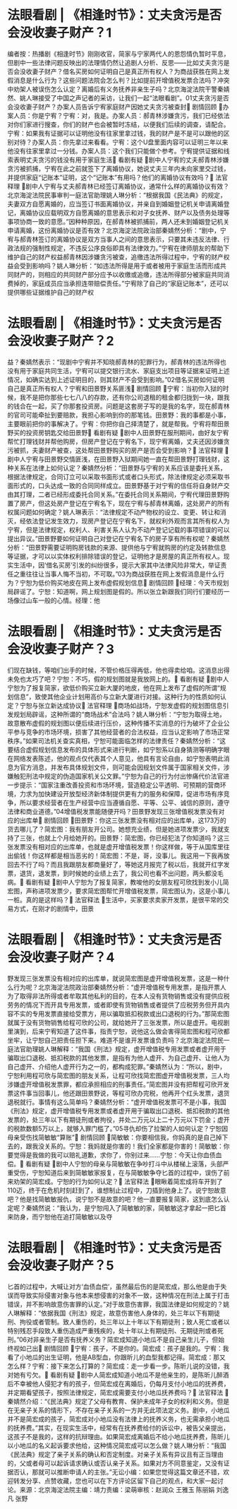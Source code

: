 # 法眼看剧 | 《相逢时节》：丈夫贪污是否会没收妻子财产？1

编者按：热播剧《相逢时节》刚刚收官，简家与宁家两代人的恩怨情仇暂时平息，但剧中一些法律问题反映出的法理情仍然让追剧人分析、反思——比如丈夫贪污是否会没收妻子财产？借名买房如何证明自己是真正所有权人？为商战获胜在网上发假消息是什么行为？这些问题法院会怎么判？比如提前开增值税发票合法吗？冲突中劝架人被误伤怎么认定？离婚后有义务抚养非亲生子吗？北京海淀法院干警秦婧然、姚人琳接受了中国之声记者的采访，让我们一起“法眼看剧”。01丈夫贪污是否会没收妻子财产？办案人员告诉宁宥家庭财产因她丈夫贪污被查封🔹 剧情回顾 🔹办案人员：你是宁宥？宁宥：对，我是。办案人员：郝青林涉嫌贪污，我们已经依法对你们家进行搜查，你们的财产也会被暂时冻结，以便我们后续的调查，请配合。宁宥：如果我有证据可以证明他没有往家里拿过钱，我的财产是不是可以跟他的区别对待？办案人员：你先拿过来看看。宁宥：这个U盘里面内容可以证明三年以来他没有往家里拿过一分钱。办案人员：这个我们只能做个参考。宁宥提供证据和线索表明丈夫贪污的钱没有用于家庭生活🔹 看剧有疑 🔹剧中人宁宥的丈夫郝青林涉嫌贪污被抓捕，宁宥在此之前就签下了离婚协议，她说丈夫三年内未向家里交过钱，并提供家庭“记账本”证明，这个“记账本”有用吗？他们的离婚协议有效吗？🔹 法官释理 🔹剧中人宁宥与丈夫郝青林已经签订离婚协议，通常什么样的离婚协议有效？北京海淀法院民事审判一庭法官助理姚人琳分析：“根据我国《民法典》的规定，夫妻双方自愿离婚的，应当签订书面离婚协议，并亲自到婚姻登记机关申请离婚登记，离婚协议应载明双方自愿离婚的意思表示和对子女抚养、财产以及债务处理等事项协商一致的意愿。”因种种原因，在郝青林被抓捕前，两人还未到婚姻登记机关申请离婚，这份离婚协议是否有效？北京海淀法院政治部秦婧然分析：“剧中，宁宥与郝青林签订的离婚协议是双方当事人之间的意思表示，只要其未违反法律、行政法规的强制性规定，不违反公序良俗即具有法律效力。”宁宥在律师朋友的帮助下维护自己的财产权益郝青林因涉嫌贪污被查，追缴违法所得过程中，宁宥的财产权益会受到影响吗？姚人琳分析：“如违法所得是用于或者被用于家庭生活而形成共同财产的，则相应的共同财产部分应予以收缴或追缴，违法所得部分被家庭共同消费掉的，家庭成员应当承担连带赔偿责任。”宁宥除了自己的“家庭记账本”，还可以提供哪些证据维护自己的财产权

# 法眼看剧 | 《相逢时节》：丈夫贪污是否会没收妻子财产？2

益？秦婧然表示：“现剧中宁宥并不知晓郝青林的犯罪行为，郝青林的违法所得也没有用于家庭共同生活，宁宥可以提交银行流水、家庭支出项目等证据来证明上述情况，如确实达到上述证明目的，则其财产不会受到影响。”02借名买房如何证明自己是真正所有权人？宁宥和田景野关系匪浅🔹 剧情回顾 🔹宁宥：当初你入狱的时候，我不是把你那些七七八八的存款，还有你公司退租的租金都归拢到一块，跟我的钱合在一起，买了你那套投资房。问题是这套房子写的是我的名字，现在郝青林的官司可能牵扯到要赔款，我担心影响到你的那笔钱。田景野：我的事都是小事，主要眼前把你的事解决了。宁宥：你把你自己择清楚了，就是帮我。宁宥将帮田景野买的投资房钥匙交给田景野🔹 看剧有疑 🔹剧中人田景野在服刑期间，由好友宁宥帮忙打理钱财并帮他购房，但房产登记在宁宥名下，现宁宥离婚，丈夫还因涉嫌贪污被抓，夫妻财产被查，这处帮田景野购买的房产是否会受到影响？🔹 法官释理 🔹剧中人宁宥与田景野交情匪浅，在田景野入狱期间她一直在帮田景野打理钱财，这种关系在法律上如何认定？秦婧然分析：“田景野与宁宥的关系应该是委托关系，根据法律规定，合同订立可以采取书面形式或者口头形式，除法律规定必须采取书面形式的，口头达成一致的合同同样成立。田景野基于对宁宥的信任将自身财产交由其打理，二者已经形成委托合同关系。”在委托合同关系期间，宁宥代理田景野购置了房产，但这处房产登记在宁宥名下，现在宁宥与郝青林离婚，这处房产的所有权属问题如何确定？姚人琳表示：“法律规定不动产物权的设立、变更、转让和消灭，经依法登记发生效力，现房产登记在宁宥名下，就权利外观而言其所有权人为宁宥，但是法律规定，权利人、利害关系人认为不动产登记记载的事项错误的可以提出异议。”田景野要如何证明自己对登记在宁宥名下的房子享有所有权呢？秦婧然分析：“田景野需要证明购房钱款的来源、提供他与宁宥就购房的约定及转款信息等证据，才可以以实体权利排除错误的登记，证明他才是房屋的真正所有权人。现实生活中，因‘借名买房’引发的纠纷很多，提示大家其中法律风险非常大，举证责任之重往往让当事人悔不当初，不可取。”03为商战获胜在网上发假消息是什么行为？宁恕为低价购买地皮在网上发布虚假规划信息🔹 剧情回顾 🔹经理：今天市规划局辟谣了。宁恕：知道啊，网上规划图是假的。所以张立新跟我们同行们要经历一场像过山车一般的心情。经理：他

# 法眼看剧 | 《相逢时节》：丈夫贪污是否会没收妻子财产？3

们现在缺钱，等咱们出手的时候，不管价格压得再低，他也得卖给咱。这消息出得未免也太巧了吧？宁恕：不巧，假的规划图就是我放网上的。🔹 看剧有疑 🔹剧中人宁恕为了报复简家，欲低价购买立新大厦的地皮，他在网上发布了虚假的所谓“规划信息”，致使其他企业计划用高价与立新大厦进行对接。这种行为的性质如何认定？宁恕与张立新达成协议🔹 法官释理 🔹商场如战场，宁恕发虚假的规划图信息引发规划局辟谣，这种所谓的“商场战术”合法吗？姚人琳分析：“宁恕为取得土地，故意散布虚假的规划图以便后续进行压价，这种传播不实消息的行为破坏了企业公平参与竞争的市场环境，损害了其他经营者的合法权益，应当认定影响了市场正常秩序。”如果司法机关查实真相，宁恕可能面临怎样的法律责任？秦婧然分析：“这要结合虚假规划信息发布的具体形式来进行判断，如宁恕系以自身猜测等明确字眼在网络发表陈述，他的观点仅代表其个人意见，他具有言论自由，如宁恕表明此消息为官方消息，并发布具体规划文件，则可能会因规划文件属于国家相关文件，涉嫌触犯刑法中规定的伪造国家机关公文罪。”宁恕为自己的行为付出惨痛代价法官进一步提示：“国家注重改善投资和市场环境，营造稳定公平透明、可预期的营商环境，力求为加快建设开放型经济新体制提供更有力的服务和保障，促进市场有序竞争，所以要求经营者在生产经营中应当遵循自愿、平等、公平、诚信的原则，遵守法律和商业道德。”04增值税发票能随便开吗？田景野发现三张增值税发票没有对应的出库单🔹 剧情回顾 🔹田景野：你这三张发票没有相对应的出库单，这173万的货去哪儿了？简宏图：我有朋友开公司。她想充业绩，但是她进项发票少，我就支持了三张，也就上个月给她开的。田景野：简宏图，你已经犯法了你知道吗？这三张发票没有相对应的出库单，也就是虚开增值税发票！你这样做，等于从国库里往出偷钱！你这样都是相当恶劣的！简宏图：不是，哥，没事儿。我这用一下我再放回去不行了吗？而且我跟朋友都商量好了，等她这月报完了税以后，我就开红字发票，退货，退发票，到时候她的业绩上去了，我公司也看不出问题，两头都没毛病。🔹 看剧有疑 🔹剧中人宁恕为了报复简家，教唆他的女朋友程可欣找到发小儿简宏图，声称进项发票少，要求简宏图帮忙开增值税发票，简宏图认为，这是小事儿一桩。真的是这样吗？🔹 法官释法 🔹生活中，买家要求卖家开发票，是很平常的交易方式，在刚才的剧情中，田景

# 法眼看剧 | 《相逢时节》：丈夫贪污是否会没收妻子财产？4

野发现三张发票没有相对应的出库单，就说简宏图是虚开增值税发票，这是一种什么行为呢？北京海淀法院政治部秦婧然分析：“虚开增值税专用发票，是指开票人为了取得非法所得或者牟取其他私利的目的，在本人没有货物销售或没有提供应税劳务的情况下而开具专用发票，或者即使有货物销售或者提供了应税劳务但开具内容不实的专用发票直接给受票方，用以骗取抵扣税款或出口退税的行为。”那简宏图就属于没有货物销售给程可欣的公司，就给她开了三张发票，所以是虚开。电视剧里演到，后来宁宥知道了这件事，指责宁恕，说他这么做会害得简宏图和程可欣都坐牢，让宁恕自己把责任担下来。难道不是谁开发票谁负责吗？北京海淀法院民一庭法官助理姚人琳解释：“我国《刑法》规定，虚开增值税专用发票或者虚开用于骗取出口退税、抵扣税款的其他发票，是指有为他人虚开、为自己虚开、让他人为自己虚开、介绍他人虚开行为之一的，都构成犯罪。”秦婧然认为：“所以，剧中，宁恕利用程可欣与简宏图的朋友关系，让程可欣找简宏图虚开增值税发票，三人均涉嫌虚开增值税发票罪，都应承担相应的刑事责任。”简宏图并没有把帮程可欣开发票这件事当回事儿，他还跟田景野说，等程可欣办完税，他再开个红头发票，退货退税就行。事情有这么简单吗？秦婧然分析：“虚开增值税发票可不是小事，我国《刑法》规定，虚开增值税专用发票或者虚开用于骗取出口退税、抵扣税款的其他发票的，处三年以下有期徒刑或者拘役，并处二万元以上二十万元以下罚金；虚开的税款数额5万以上，就够入罪门槛了。”05寻仇却伤了拉架的人如何认定？宁恕因母亲受伤找简敏敏“算账”🔹 剧情回顾 🔹简敏敏：你要相信我，你妈真的是自己掉下去的，跟我没关系的。宁恕：我妈就是你害的！我们全家都是你害的！简敏敏：你要觉得是我做的我可以赔礼道歉，求你了，你别过来……宁恕：今天让你血债血偿。🔹 看剧有疑 🔹剧中人宁恕的母亲与简敏敏在争吵打斗中从楼梯上滚落，头部严重受伤，宁恕知道后来到简敏敏家报复，在与简敏敏争夺匕首的过程中，误伤了前来劝架的简宏成。宁恕的行为如何认定？🔹 法官释法 🔹眼瞅着简宏成将车开到了110迈，终于在危机时刻赶到了，谁想制止过程中，刀插到他身上了。说宁恕故意吧？他是找简敏敏报仇，说宁恕不是故意的吧？他一直要报复简家，这到底怎么认定呢？秦婧然说：“我认为，是宁恕闯入了简敏敏的家，简敏敏这才拿起一把匕首来防身，而宁恕他在追打简敏敏以及夺

# 法眼看剧 | 《相逢时节》：丈夫贪污是否会没收妻子财产？5

匕首的过程中，大喊让对方‘血债血偿’，虽然最后伤的是简宏成，那么他是由于失误而导致实际侵害对象与他本来想侵害的对象不一致，这种情况在刑法上属于打击错误，并不影响故意伤害罪的认定。”对于故意伤害罪，我国法律是如何规定的？姚人琳解释：“依据我国《刑法》规定，故意伤害他人身体的，处三年以下有期徒刑、拘役或者管制。致人重伤的，处三年以上十年以下有期徒刑；致人死亡或者以特别残忍手段致人重伤造成严重残疾的，处十年以上有期徒刑、无期徒刑或者死刑。”06对非亲生子是否有抚养义务？简宏成知道小地瓜不是自己亲生儿子，但始终视如己出🔹 剧情回顾 🔹宁宥：孩子，不是你的。简宏成：孩子是我的。宁宥：我看了小地瓜的出生证明，他是AB型血，你跟昕儿的血型我都记得。简宏成：那又怎么样？宁宥：接下来怎么打算的？简宏成：走一步看一步。陈昕儿说的没错，我对她有亏欠。🔹 看剧有疑 🔹剧中人简宏成知道小地瓜不是他亲生的，是陈昕儿醉酒后不幸被他人侵犯才有的孩子，但简宏成在离婚后，仍每月支付小地瓜的抚养费，并定期看望孩子，按照法律规定，简宏成需要支付小地瓜抚养费吗？🔹 法官释法 🔹秦婧然介绍：“《民法典》规定了父母有教育、保护未成年子女的权利和义务。但是在无亲子关系的情形下，不存在亲子关系的一方并无此项法定义务。剧中，小地瓜并不是简宏成的孩子，简宏成对小地瓜没有法律上的抚养义务，也无需承担小地瓜的抚养费。”其实，在现实生活中，经常有在抚养费给付的诉讼中，被告父亲提出，这孩子不是我的，这样的抗辩理由。如果简宏成离婚后不给小地瓜抚养费，陈昕儿以小地瓜的名义起诉要求他给，这种情况简宏成可以怎么做？姚人琳分析：“我国《民法典》规定了亲子关系的确认和否定制度。对亲子关系有异议且有正当理由的，父或者母可以起诉请求确认或否认亲子关系。如果对方不同意鉴定，又没有证据否认，那就可以推断申请人的主张。”无讼小编：如果您觉得这篇文章还不错，欢迎转发分享、点赞收藏，您也可以在下方评论区留下自己的观点，和大家一起讨论。来源：北京海淀法院主编：靖力责编：梁萌审核：赵润众 王雅玉 陈丽娟 刘逸凡 张野

